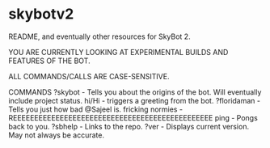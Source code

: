 # skybotv2
README, and eventually other resources for SkyBot 2. 

YOU ARE CURRENTLY LOOKING AT EXPERIMENTAL BUILDS AND FEATURES OF THE BOT.

ALL COMMANDS/CALLS ARE CASE-SENSITIVE.

COMMANDS
?skybot - Tells you about the origins of the bot. Will eventually include project status.
hi/Hi - triggers a greeting from the bot.
?floridaman - Tells you just how bad @Sajeel is.
fricking normies - REEEEEEEEEEEEEEEEEEEEEEEEEEEEEEEEEEEEEEEEEEEEEEE
ping - Pongs back to you.
?sbhelp - Links to the repo.
?ver - Displays current version. May not always be accurate.
